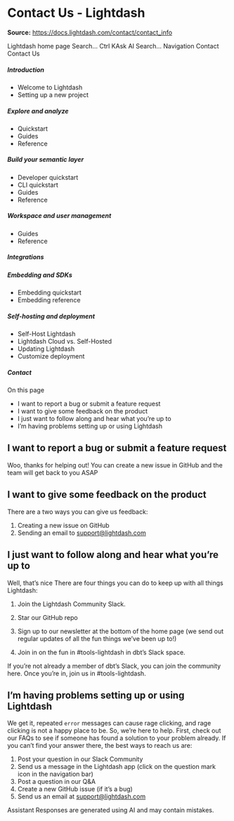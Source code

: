 # Contact Us - Lightdash

**Source:** https://docs.lightdash.com/contact/contact_info

Lightdash home page
Search...
Ctrl KAsk AI
Search...
Navigation
Contact
Contact Us
##### Introduction
  * Welcome to Lightdash
  * Setting up a new project


##### Explore and analyze
  * Quickstart
  * Guides
  * Reference


##### Build your semantic layer
  * Developer quickstart
  * CLI quickstart
  * Guides
  * Reference


##### Workspace and user management
  * Guides
  * Reference


##### Integrations


##### Embedding and SDKs
  * Embedding quickstart
  * Embedding reference


##### Self-hosting and deployment
  * Self-Host Lightdash
  * Lightdash Cloud vs. Self-Hosted
  * Updating Lightdash
  * Customize deployment


##### Contact


On this page
  * I want to report a bug or submit a feature request
  * I want to give some feedback on the product
  * I just want to follow along and hear what you’re up to
  * I’m having problems setting up or using Lightdash


##  I want to report a bug or submit a feature request
Woo, thanks for helping out! You can create a new issue in GitHub and the team will get back to you ASAP 
##  I want to give some feedback on the product
There are a two ways you can give us feedback:
  1. Creating a new issue on GitHub
  2. Sending an email to support@lightdash.com


##  I just want to follow along and hear what you’re up to
Well, that’s nice  There are four things you can do to keep up with all things Lightdash:
  1. Join the Lightdash Community Slack.
  2. Star our GitHub repo


  1. Sign up to our newsletter at the bottom of the home page (we send out regular updates of all the fun things we’ve been up to!)
  2. Join in on the fun in #tools-lightdash in dbt’s Slack space.

If you’re not already a member of dbt’s Slack, you can join the community here. Once you’re in, join us in #tools-lightdash.
##  I’m having problems setting up or using Lightdash
We get it, repeated `error` messages can cause rage clicking, and rage clicking is not a happy place to be. So, we’re here to help. First, check out our FAQs to see if someone has found a solution to your problem already. If you can’t find your answer there, the best ways to reach us are:
  1. Post your question in our Slack Community
  2. Send us a message in the Lightdash app (click on the question mark icon in the navigation bar)
  3. Post a question in our Q&A
  4. Create a new GitHub issue (if it’s a bug)
  5. Send us an email at support@lightdash.com


Assistant
Responses are generated using AI and may contain mistakes.


